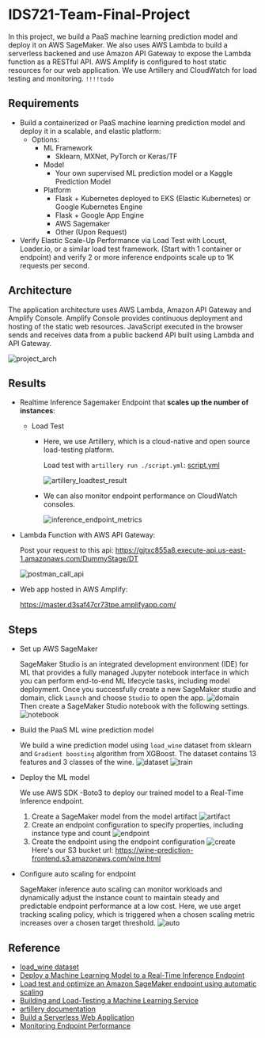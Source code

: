 # IDS721-Team-Final-Project
In this project, we build a PaaS machine learning prediction model and deploy it on AWS SageMaker. We also uses AWS Lambda to build a serverless backened and use Amazon API Gateway to expose the Lambda function as a RESTful API. AWS Amplify is configured to host static resources for our web application. We use Artillery and CloudWatch for load testing and monitoring. `!!!!todo`

## Requirements
* Build a containerized or PaaS machine learning prediction model and deploy it in a scalable, and elastic platform:
  * Options:
    * ML Framework
      * Sklearn, MXNet, PyTorch or Keras/TF
    * Model
      * Your own supervised ML prediction model or a Kaggle Prediction Model
    * Platform
      * Flask + Kubernetes deployed to EKS (Elastic Kubernetes) or Google Kubernetes Engine
      * Flask + Google App Engine
      * AWS Sagemaker
      * Other (Upon Request)
* Verify Elastic Scale-Up Performance via Load Test with Locust, Loader.io, or a similar load test framework. (Start with 1 container or endpoint) and verify 2 or more inference endpoints scale up to 1K requests per second.

## Architecture

The application architecture uses AWS Lambda, Amazon API Gateway and Amplify Console. Amplify Console provides continuous deployment and hosting of the static web resources. JavaScript executed in the browser sends and receives data from a public backend API built using Lambda and API Gateway.

![project_arch](assets/project_arch.png)

## Results

* Realtime Inference Sagemaker Endpoint that __scales up the number of instances__:
  
  * Load Test

    * Here, we use Artillery, which is a cloud-native and open source load-testing platform. 

      Load test with `artillery run ./script.yml`: [script.yml](lambda_api/script.yml)

      ![artillery_loadtest_result](assets/artillery_loadtest_result.png)

    * We can also monitor endpoint performance on CloudWatch consoles. 
    
      ![inference_endpoint_metrics](assets/inference_endpoint_metrics.png)

* Lambda Function with AWS API Gateway:

  Post your request to this api:
  https://gjtxc855a8.execute-api.us-east-1.amazonaws.com/DummyStage/DT

  ![postman_call_api](assets/postman_call_api.png)


* Web app hosted in AWS Amplify:

  https://master.d3saf47cr73tpe.amplifyapp.com/

## Steps
* Set up AWS SageMaker

  SageMaker Studio is an integrated development environment (IDE) for ML that provides a fully managed Jupyter notebook interface in which you can perform end-to-end ML lifecycle tasks, including model deployment. Once you successfully create a new SageMaker studio and domain, click `Launch` and choose `Studio` to open the app.
  ![domain](https://github.com/JuliaJHL/imgs_readme/blob/main/final/domain.png)
  Then create a SageMaker Studio notebook with the following settings.
  ![notebook](https://github.com/JuliaJHL/imgs_readme/blob/main/final/notebook.png)

* Build the PaaS ML wine prediction model

  We build a wine prediction model using `load_wine` dataset from sklearn and `Gradient boosting` algorithm from XGBoost. The dataset contains 13 features and 3 classes of the wine.
  ![dataset](https://github.com/JuliaJHL/imgs_readme/blob/main/final/dataset.png)
  ![train](https://github.com/JuliaJHL/imgs_readme/blob/main/final/train.png)

* Deploy the ML model

  We use AWS SDK -Boto3 to deploy our trained model to a Real-Time Inference endpoint.
  1. Create a SageMaker model from the model artifact
  ![artifact](https://github.com/JuliaJHL/imgs_readme/blob/main/final/artifact.png)
  2. Create an endpoint configuration to specify properties, including instance type and count
  ![endpoint](https://github.com/JuliaJHL/imgs_readme/blob/main/final/endpoint.png)
  3. Create the endpoint using the endpoint configuration
  ![create](https://github.com/JuliaJHL/imgs_readme/blob/main/final/create.png)
  Here's our S3 bucket url: https://wine-prediction-frontend.s3.amazonaws.com/wine.html
  
* Configure auto scaling for endpoint

  SageMaker inference auto scaling can monitor workloads and dynamically adjust the instance count to maintain steady and predictable endpoint performance at a low cost. Here, we use arget tracking scaling policy, which is triggered when a chosen scaling metric increases over a chosen target threshold.
  ![auto](https://github.com/JuliaJHL/imgs_readme/blob/main/final/auto.png)

## Reference
* [load_wine dataset](https://scikit-learn.org/stable/modules/generated/sklearn.datasets.load_wine.html)
* [Deploy a Machine Learning Model to a Real-Time Inference Endpoint](https://aws.amazon.com/getting-started/hands-on/machine-learning-tutorial-deploy-model-to-real-time-inference-endpoint/?nc1=h_ls)
* [Load test and optimize an Amazon SageMaker endpoint using automatic scaling](https://aws.amazon.com/blogs/machine-learning/load-test-and-optimize-an-amazon-sagemaker-endpoint-using-automatic-scaling/)
* [Building and Load-Testing a Machine Learning Service](https://www.datacaptains.com/blog/building-and-load-testing-a-machine-learning-service)
* [artillery documentation](https://www.artillery.io/)
* [Build a Serverless Web Application](https://aws.amazon.com/getting-started/hands-on/build-serverless-web-app-lambda-apigateway-s3-dynamodb-cognito/)
* [Monitoring Endpoint Performance](https://catalog.us-east-1.prod.workshops.aws/workshops/44d3e2a0-ec6f-44df-9397-bcfdf129cadf/en-US/module-managing-the-production-deployment-5/monitoring-endpoint-performance-5-2)
